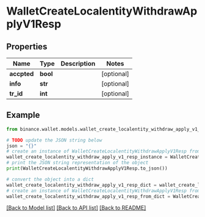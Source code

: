 # WalletCreateLocalentityWithdrawApplyV1Resp


## Properties

Name | Type | Description | Notes
------------ | ------------- | ------------- | -------------
**accpted** | **bool** |  | [optional] 
**info** | **str** |  | [optional] 
**tr_id** | **int** |  | [optional] 

## Example

```python
from binance.wallet.models.wallet_create_localentity_withdraw_apply_v1_resp import WalletCreateLocalentityWithdrawApplyV1Resp

# TODO update the JSON string below
json = "{}"
# create an instance of WalletCreateLocalentityWithdrawApplyV1Resp from a JSON string
wallet_create_localentity_withdraw_apply_v1_resp_instance = WalletCreateLocalentityWithdrawApplyV1Resp.from_json(json)
# print the JSON string representation of the object
print(WalletCreateLocalentityWithdrawApplyV1Resp.to_json())

# convert the object into a dict
wallet_create_localentity_withdraw_apply_v1_resp_dict = wallet_create_localentity_withdraw_apply_v1_resp_instance.to_dict()
# create an instance of WalletCreateLocalentityWithdrawApplyV1Resp from a dict
wallet_create_localentity_withdraw_apply_v1_resp_from_dict = WalletCreateLocalentityWithdrawApplyV1Resp.from_dict(wallet_create_localentity_withdraw_apply_v1_resp_dict)
```
[[Back to Model list]](../README.md#documentation-for-models) [[Back to API list]](../README.md#documentation-for-api-endpoints) [[Back to README]](../README.md)


